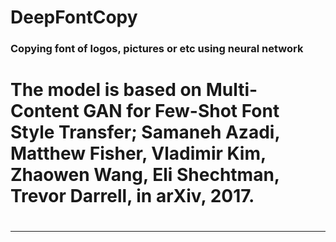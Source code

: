 # DeepFontCopy
### Copying font of logos, pictures or etc using neural network

# The model is based on Multi-Content GAN for Few-Shot Font Style Transfer; Samaneh Azadi, Matthew Fisher, Vladimir Kim, Zhaowen Wang, Eli Shechtman, Trevor Darrell, in arXiv, 2017.

# 
------------
